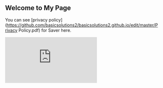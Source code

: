 ## Welcome to My Page

You can see [privacy policy](https://github.com/basicsolutions2/basicsolutions2.github.io/edit/master/Privacy Policy.pdf) for Saver here.
 
  <embed src="https://github.com/basicsolutions2/basicsolutions2.github.io/edit/master/Privacy Policy.pdf" type="application/pdf" />

